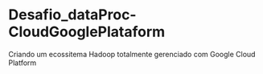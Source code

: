 # Desafio_dataProc-CloudGooglePlataform
Criando um ecossitema Hadoop totalmente gerenciado com Google Cloud Platform
